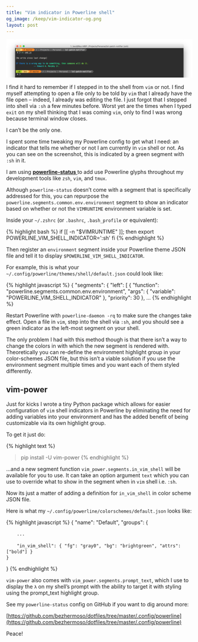 ```yaml
---
title: "Vim indicator in Powerline shell"
og_image: /keep/vim-indicator-og.png
layout: post
---
```


<img src="/img/vim-indicator.png">

I find it hard to remember if I stepped in to the shell from `vim` or not.
I find myself attempting to open a file only to be told by `vim` that I already have
the file open – indeed, I already was editing the file. I just forgot that I stepped into shell via `:sh` a few minutes before. Worst yet are the times when
I typed `exit` on my shell thinking that I was coming `vim`, only to find I was
wrong because terminal window closes.

I can’t be the only one.

<!--stop-->

I spent some time tweaking my Powerline config to get what I need: an indicator
that tells me whether or not I am currently in `vim` shell or not. As you can see
on the screenshot, this is indicated by a green segment with `:sh` in it.

I am using [ **powerline-status** ](http://powerline.readthedocs.org/en/latest/) to add use Powerline glyphs throughout my
development tools like `zsh`, `vim`, and `tmux`.

Although `powerline-status` doesn’t come with a segment that is specifically
addressed for this, you can repurpose the
`powerline.segments.common.env.environment` segment to show an indicator based on
whether or not the `VIMRUNTIME` environment variable is set.

Inside your `~/.zshrc` (or `.bashrc`, `.bash_profile` or equivalent):

{% highlight bash %}
if [[ -n "$VIMRUNTIME" ]]; then
    export POWERLINE_VIM_SHELL_INDICATOR=':sh'
fi
{% endhighlight %}

Then register an `environment` segment inside your Powerline theme JSON file
and tell it to display `$POWERLINE_VIM_SHELL_INDICATOR`.

For example, this is what your
`~/.config/powerline/themes/shell/default.json` could look like:

{% highlight javascript %}
{
    "segments": {
        "left": [
            {
                "function": "powerline.segments.common.env.environment",
                "args": {
                    "variable": "POWERLINE_VIM_SHELL_INDICATOR"
                },
                "priority": 30
            },
    ...
{% endhighlight %}

Restart Powerline with `powerline-daemon -rq` to make sure the changes take effect.
Open a file in `vim`, step into the shell via `:sh`, and you should see a green
indicator as the left-most segment on your shell.

The only problem I had with this method though is that there isn’t a way to change
the colors in with which the new segment is rendered with.  Theoretically you can
re-define the environment highlight group in your color-schemes JSON file, but
this isn’t a viable solution if you use the environment segment multiple times and
you want each of them styled differently.

## vim-power

Just for kicks I wrote a tiny Python package which allows for easier configuration of `vim`
shell indicators in Powerline by eliminating the need for adding variables into your
environment and has the added benefit of being customizable via its own highlight group.

To get it just do:

{% highlight text %}
> pip install -U vim-power
{% endhighlight %}

…and a new segment function `vim_power.segments.in_vim_shell` will be available for you to use.
It can take an option argument `text` which you can use to override what to show in the
segment when in `vim` shell i.e. `:sh`.

Now its just a matter of adding a definition for `in_vim_shell` in color scheme JSON file.

Here is what my `~/.config/powerline/colorschemes/default.json` looks like:

{% highlight javascript %}
{
    "name": "Default",
    "groups": {

        ...

        "in_vim_shell": { "fg": "gray0", "bg": "brightgreen", "attrs": ["bold"] }
    }
}
{% endhighlight %}

`vim-power` also comes with `vim_power.segments.prompt_text`, which I use to
display the `λ` on my shell’s prompt with the ability to target it with styling
using the prompt_text highlight group.

See my `powerline-status` config on GitHub if you want to dig around more:

[https://github.com/bezhermoso/dotfiles/tree/master/.config/powerline](https://github.com/bezhermoso/dotfiles/tree/master/.config/powerline)

Peace!
